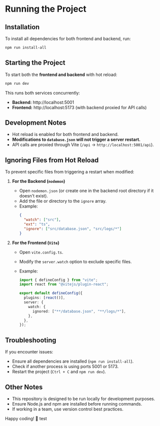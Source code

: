 # Running the Project

## **Installation**

To install all dependencies for both frontend and backend, run:

```sh
npm run install-all
```

## **Starting the Project**

To start both the **frontend and backend** with hot reload:

```sh
npm run dev
```

This runs both services concurrently:

- **Backend:** http://localhost:5001
- **Frontend:** http://localhost:5173 (with backend proxied for API calls)

## **Development Notes**

- Hot reload is enabled for both frontend and backend.
- **Modifications to `database.json` will not trigger a server restart.**
- API calls are proxied through Vite (`/api` → `http://localhost:5001/api`).

## **Ignoring Files from Hot Reload**

To prevent specific files from triggering a restart when modified:

1. **For the Backend (`nodemon`)**

   - Open `nodemon.json` (or create one in the backend root directory if it doesn't exist).
   - Add the file or directory to the `ignore` array.
   - Example:
     ```json
     {
       "watch": ["src"],
       "ext": "ts",
       "ignore": ["src/database.json", "src/logs/*"]
     }
     ```

2. **For the Frontend (`Vite`)**

   - Open `vite.config.ts`.
   - Modify the `server.watch` option to exclude specific files.
   - Example:

     ```ts
     import { defineConfig } from "vite";
     import react from "@vitejs/plugin-react";

     export default defineConfig({
       plugins: [react()],
       server: {
         watch: {
           ignored: ["**/database.json", "**/logs/*"],
         },
       },
     });
     ```

## **Troubleshooting**

If you encounter issues:

- Ensure all dependencies are installed (`npm run install-all`).
- Check if another process is using ports 5001 or 5173.
- Restart the project (`Ctrl + C` and `npm run dev`).

## **Other Notes**

- This repository is designed to be run locally for development purposes.
- Ensure Node.js and npm are installed before running commands.
- If working in a team, use version control best practices.

Happy coding! 🚀 test
